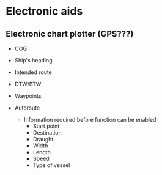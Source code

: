 # Electronic aids

## Electronic chart plotter (GPS???)

- COG
- Ship's heading
- Intended route
- DTW/BTW
- Waypoints

- Autoroute
  - Information required before function can be enabled
    - Start point
    - Destination
    - Draught
    - Width
    - Length
    - Speed
    - Type of vessel
